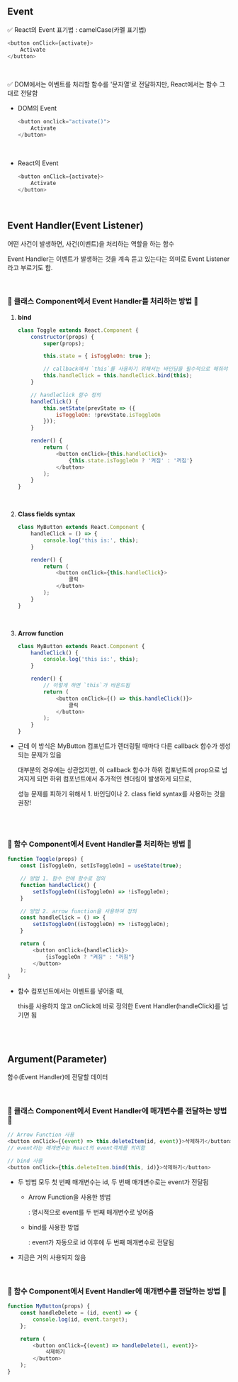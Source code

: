 ## Event

✅ React의 Event 표기법 : camelCase(카멜 표기법)

```javascript
<button onClick={activate}>
    Activate
</button>
```

<br />

✅ DOM에서는 이벤트를 처리할 함수를 '문자열'로 전달하지만, React에서는 함수 그대로 전달함

- DOM의 Event 

    ```javascript
    <button onclick="activate()">
        Activate
    </button>
    ```

<br />

- React의 Event
    ```javascript
    <button onClick={activate}>
        Activate
    </button>
    ```
 
<br />

## Event Handler(Event Listener)

어떤 사건이 발생하면, 사건(이벤트)을 처리하는 역할을 하는 함수

Event Handler는 이벤트가 발생하는 것을 계속 듣고 있는다는 의미로 Event Listener라고 부르기도 함. 


<br />

### 🔻 클래스 Component에서 Event Handler를 처리하는 방법 🔻

1. **bind**
    ```javascript
    class Toggle extends React.Component {
        constructor(props) {
            super(props);

            this.state = { isToggleOn: true };

            // callback에서 `this`를 사용하기 위해서는 바인딩을 필수적으로 해줘야 함.
            this.handleClick = this.handleClick.bind(this);
        }

        // handleClick 함수 정의
        handleClick() {
            this.setState(prevState => ({
                isToggleOn: !prevState.isToggleOn
            }));
        }

        render() {
            return (
                <button onClick={this.handleClick}>
                    {this.state.isToggleOn ? '켜짐' : '꺼짐'}
                </button>
            );
        }
    }
    ```

<br />

2. **Class fields syntax**

    ```javascript
    class MyButton extends React.Component {
        handleClick = () => {
            console.log('this is:', this);
        }

        render() {
            return (
                <button onClick={this.handleClick}>
                    클릭
                </button>
            );
        }
    }
    ```

<br />

3. **Arrow function**

    ```javascript
    class MyButton extends React.Component {
        handleClick() {
            console.log('this is:', this);
        }

        render() {
            // 이렇게 하면 `this`가 바운드됨
            return (
                <button onClick={() => this.handleClick()}>
                    클릭
                </button>
            );
        }
    }
    ```

- 근데 이 방식은 MyButton 컴포넌트가 렌더링될 때마다 다른 callback 함수가 생성되는 문제가 있음
    
    대부분의 경우에는 상관없지만, 이 callback 함수가 하위 컴포넌트에 prop으로 넘겨지게 되면 하위 컴포넌트에서 추가적인 렌더링이 발생하게 되므로,
    
    성능 문제를 피하기 위해서 1. 바인딩이나 2. class field syntax를 사용하는 것을 권장!


<br />
<br />

### 🔻 함수 Component에서 Event Handler를 처리하는 방법 🔻

```javascript
function Toggle(props) {
    const [isToggleOn, setIsToggleOn] = useState(true);

    // 방법 1. 함수 안에 함수로 정의
    function handleClick() {
        setIsToggleOn((isToggleOn) => !isToggleOn);
    }

    // 방법 2. arrow function을 사용하여 정의
    const handleClick = () => {
        setIsToggleOn((isToggleOn) => !isToggleOn);
    }

    return (
        <button onClick={handleClick}>
            {isToggleOn ? "켜짐" : "꺼짐"}
        </button>    
    );
}
```

- 함수 컴포넌트에서는 이벤트를 넣어줄 때,

    this를 사용하지 않고 onClick에 바로 정의한 Event Handler(handleClick)를 넘기면 됨

<br />
<br />

## Argument(Parameter)

함수(Event Handler)에 전달할 데이터

<br />

### 🔻 클래스 Component에서 Event Handler에 매개변수를 전달하는 방법 🔻


```javascript
// Arrow Function 사용
<button onClick={(event) => this.deleteItem(id, event)}>삭제하기</button>
// event라는 매개변수는 React의 event객체를 의미함

// bind 사용
<button onClick={this.deleteItem.bind(this, id)}>삭제하기</button>
```

- 두 방법 모두 첫 번째 매개변수는 id, 두 번째 매개변수로는 event가 전달됨
    - Arrow Function을 사용한 방법 

        : 명시적으로 event를 두 번째 매개변수로 넣어줌
    
    - bind를 사용한 방법

        : event가 자동으로 id 이후에 두 번째 매개변수로 전달됨

- 지금은 거의 사용되지 않음

<br />

### 🔻 함수 Component에서 Event Handler에 매개변수를 전달하는 방법 🔻

```javascript
function MyButton(props) {
    const handleDelete = (id, event) => {
        console.log(id, event.target);
    };

    return (
        <button onClick={(event) => handleDelete(1, event)}>
            삭제하기
        </button>
    );
}
```